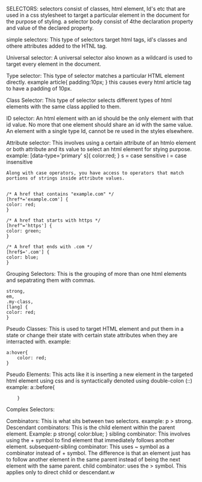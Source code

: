 SELECTORS:
selectors consist of classes, html element, Id's etc that are used in a css stylesheet to target a particular element in the document for the purpose of styling. a selector body consist of 4the declaration property and value of the declared property.

simple selectors: 
    This type of selectors target html tags, id's classes and othere attributes added to the HTNL tag.

Universal selector:
    A universal selector also known as a wildcard is used to target every element in the document.

Type selector:
    This type of selector matches a particular HTML element directly. example
    article{
        padding:10px;
    }
    this causes every html article tag to have a padding of 10px.

Class Selector:
    This type of selector selects different types of html elements with the same class applied to them.

ID selector:
    An html element with an id should be the only element with that id value. No more that one element should share an id with the same value. An element with a single type Id, cannot be re used in the styles elsewhere.

Attribute selector:
    This involves using a certain attribute of an htmlo element or both attribute and its value to select an html element for stying purpose.
    example: [data-type='primary' s]{
        color:red;
    }
    s = case sensitive
    i = case insensitive

    Along with case operators, you have access to operators that match portions of strings inside attribute values.


    /* A href that contains "example.com" */
    [href*='example.com'] {
    color: red;
    }

    /* A href that starts with https */
    [href^='https'] {
    color: green;
    }

    /* A href that ends with .com */
    [href$='.com'] {
    color: blue;
    }

Grouping Selectors:
    This is the grouping of more than one html elements and sepatrating them with commas.

    strong,
    em,
    .my-class,
    [lang] {
    color: red;
    }

Pseudo Classes:
    This is used to target HTML element and put them in a state or change their state with certain state attributes when they are interracted with.
    example:

    a:hover{
        color: red;
    }

Pseudo Elements:
    This acts like it is inserting a new element in the targeted html element using css and is syntactically denoted using double-colon (::)
    example:
        a::before{

        }


Complex Selectors:

Combinators:
    This is what sits between two selectors.
    example: p > strong.
    Descendant combinators:
        This is the child element within the parent element.
        Example:
            p strong{
                color:blue;
            }
    sibling combinator:
        This involves using the + symbol to find element that immediately follows another element.
    subsequent-sibling combinator:
        This uses ~ symbol as a combinator instead of + symbol. The difference is that an element just has to follow another element in the same parent instead of being the next element with the same parent.
    child combinator: 
        uses the > symbol. This applies only to direct child or descendant.w